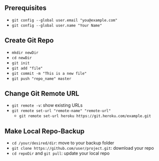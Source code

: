 ## Prerequisites
- `git config --global user.email "you@example.com"`
- `git config --global user.name "Your Name"`

## Create Git Repo
- `mkdir newDir`
- `cd newDir`
- `git init`
- `git add "file"`
- `git commit -m "This is a new file"`
- `git push "repo_name" master`

## Change Git Remote URL
- `git remote -v`: show existing URLs
- `git remote set-url "remote-name" "remote-url"`
   - `git remote set-url heroku https://git.heroku.com/example.git`

## Make Local Repo-Backup
- `cd /your/desired/dir`: move to your backup folder
- `git clone https://github.com/user/project.git`: download your repo
- `cd repoDir` and `git pull`: update your local repo
